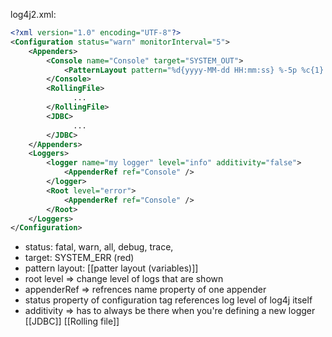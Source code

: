 log4j2.xml:
```xml
<?xml version="1.0" encoding="UTF-8"?>
<Configuration status="warn" monitorInterval="5">
    <Appenders>
        <Console name="Console" target="SYSTEM_OUT">
            <PatternLayout pattern="%d{yyyy-MM-dd HH:mm:ss} %-5p %c{1}:%L - %m%n" />
        </Console>
		<RollingFile>
			  ...
		</RollingFile>
		<JDBC>
			  ...
		</JDBC>
    </Appenders>
    <Loggers>
		<logger name="my logger" level="info" additivity="false">
            <AppenderRef ref="Console" />
		</logger>
        <Root level="error">
            <AppenderRef ref="Console" />
        </Root>
    </Loggers>
</Configuration>
```

- status: fatal, warn, all, debug, trace,
- target: SYSTEM_ERR (red)
- pattern layout: [[patter layout (variables)]]
- root level => change level of logs that are shown
- appenderRef => refrences name property of one appender
- status property of configuration tag references log level of log4j itself 
- additivity => has to always be there when you're defining a new logger
[[JDBC]]
[[Rolling file]]